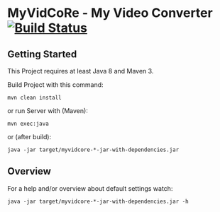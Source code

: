 # MyVidCoRe - My Video Converter [![Build Status](https://travis-ci.org/MyCoRe-Org/MyVidCoRe.svg?branch=master)](https://travis-ci.org/MyCoRe-Org/MyVidCoRe)

## Getting Started

This Project requires at least Java 8 and Maven 3.

Build Project with this command:

```shell
mvn clean install
```

or run Server with (Maven):

```shell
mvn exec:java
```

or (after build):

```shell
java -jar target/myvidcore-*-jar-with-dependencies.jar
```

## Overview

For a help and/or overview about default settings watch:

```shell
java -jar target/myvidcore-*-jar-with-dependencies.jar -h
```
